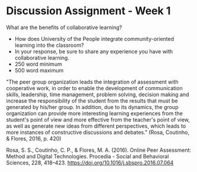 # Discussion Assignment - Week 1

What are the benefits of collaborative learning?

- How does University of the People integrate community-oriented learning into the classroom?
- In your response, be sure to share any experience you have with collaborative learning.
- 250 word minimum
- 500 word maximum

"The peer group organization leads the integration of assessment with cooperative work, in order to enable the development of communication skills, leadership, time management, problem solving, decision making and increase the responsibility of the student from the results that must be generated by his/her group. In addition, due to its dynamics, the group organization can provide more interesting learning experiences from the student's point of view and more effective from the teacher's point of view, as well as generate new ideas from different perspectives, which leads to more instances of constructive discussions and debates." (Rosa, Coutinho, & Flores, 2016, p. 420)

Rosa, S. S., Coutinho, C. P., & Flores, M. A. (2016). Online Peer Assessment: Method and Digital Technologies. Procedia - Social and Behavioral Sciences, 228, 418–423. https://doi.org/10.1016/j.sbspro.2016.07.064
